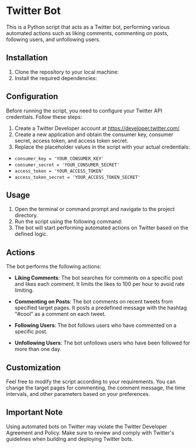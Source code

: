 # Twitter Bot

This is a Python script that acts as a Twitter bot, performing various automated actions such as liking comments, commenting on posts, following users, and unfollowing users.

## Installation

1. Clone the repository to your local machine:
2. Install the required dependencies:

## Configuration

Before running the script, you need to configure your Twitter API credentials. Follow these steps:

1. Create a Twitter Developer account at https://developer.twitter.com/.
2. Create a new application and obtain the consumer key, consumer secret, access token, and access token secret.
3. Replace the placeholder values in the script with your actual credentials:
- `consumer_key = 'YOUR_CONSUMER_KEY'`
- `consumer_secret = 'YOUR_CONSUMER_SECRET'`
- `access_token = 'YOUR_ACCESS_TOKEN'`
- `access_token_secret = 'YOUR_ACCESS_TOKEN_SECRET'`

## Usage

1. Open the terminal or command prompt and navigate to the project directory.
2. Run the script using the following command:
3. The bot will start performing automated actions on Twitter based on the defined logic.

## Actions

The bot performs the following actions:

- **Liking Comments**: The bot searches for comments on a specific post and likes each comment. It limits the likes to 100 per hour to avoid rate limiting.

- **Commenting on Posts**: The bot comments on recent tweets from specified target pages. It posts a predefined message with the hashtag "#cool" as a comment on each tweet.

- **Following Users**: The bot follows users who have commented on a specific post.

- **Unfollowing Users**: The bot unfollows users who have been followed for more than one day.

## Customization

Feel free to modify the script according to your requirements. You can change the target pages for commenting, the comment message, the time intervals, and other parameters based on your preferences.

## Important Note

Using automated bots on Twitter may violate the Twitter Developer Agreement and Policy. Make sure to review and comply with Twitter's guidelines when building and deploying Twitter bots.

